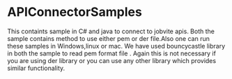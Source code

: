 # APIConnectorSamples

This containts sample in C# and java to connect to jobvite apis.   Both the sample contains method to use either pem or der file.Also one can run these samples in Windows,linux or mac. We have used bouncycastle library in both the sample to read pem format file . Again this is not necessary if you are using der library or you can use any other library which provides similar functionality.
